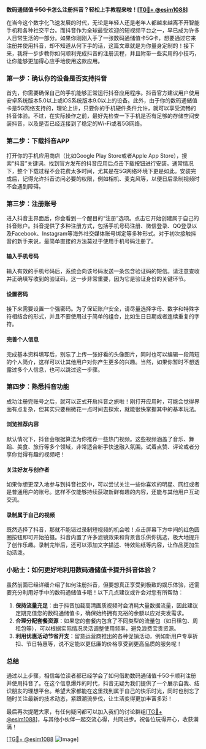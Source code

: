 **数码通储值卡5G卡怎么注册抖音？轻松上手教程来啦！[[TG💪+ @esim1088](https://t.me/s/esim1088)]**

在当今这个数字化飞速发展的时代，无论是年轻人还是老年人都越来越离不开智能手机和各种社交平台。而抖音作为全球最受欢迎的短视频平台之一，早已成为许多人日常生活的一部分。如果你刚刚入手了一张数码通储值卡5G卡，想要通过它来注册并使用抖音，却不知道从何下手的话，这篇文章就是为你量身定制的！接下来，我将一步步教你如何顺利完成抖音的注册流程，并且附带一些实用的小技巧，让你能够更加得心应手地使用这款应用。

### 第一步：确认你的设备是否支持抖音

首先，你需要确保自己的手机能够正常运行抖音应用程序。抖音官方建议用户使用安卓系统版本5.0以上或iOS系统版本9.0以上的设备。此外，由于你的数码通储值卡是5G网络支持的，理论上讲，只要你的手机硬件条件允许，就可以享受流畅的抖音体验。不过，在实际操作之前，最好先检查一下手机是否有足够的存储空间安装抖音，以及是否已经连接到了稳定的Wi-Fi或者5G网络。

### 第二步：下载抖音APP

打开你的手机应用商店（比如Google Play Store或者Apple App Store），搜索“抖音”关键词。找到官方发布的抖音应用后点击下载按钮进行安装。通常情况下，整个下载过程不会花费太多时间，尤其是在5G网络环境下更是如此。安装完成后，记得允许抖音访问必要的权限，例如相机、麦克风等，以便日后录制视频时不会遇到障碍。

### 第三步：注册账号

进入抖音主界面后，你会看到一个醒目的“注册”选项。点击它开始创建属于自己的抖音账户。抖音提供了多种注册方式，包括手机号码注册、微信登录、QQ登录以及Facebook、Instagram等海外社交媒体账号绑定等多种形式。对于初次接触抖音的新手来说，最简单直接的方法莫过于使用手机号码注册了。

#### 输入手机号码
输入有效的手机号码后，系统会向该号码发送一条包含验证码的短信。请注意查收并正确填写收到的验证码，这一步非常重要，因为它是验证身份的关键环节。

#### 设置密码
接下来需要设置一个强密码。为了保证账户安全，请尽量选择字母、数字和特殊字符相结合的形式，并且不要使用过于简单的组合，比如生日日期或者连续重复的字符。

#### 完善个人信息
完成基本资料填写后，别忘了上传一张好看的头像图片，同时也可以编辑一段简短的个人简介，这样可以让其他用户对你产生更多的兴趣。当然，如果你暂时不想透露过多个人信息，也可以跳过这一步骤。

### 第四步：熟悉抖音功能

成功注册完账号之后，就可以正式开启抖音之旅啦！刚打开应用时，可能会觉得界面有点复杂，但其实只要稍微花一点时间去探索，就能很快掌握其中的基本玩法。

#### 浏览推荐内容
默认情况下，抖音会根据算法为你推荐一些热门视频。这些视频涵盖了音乐、舞蹈、美食、旅行等多个领域，非常适合新手快速融入氛围。试着点赞、评论或者分享你觉得有趣的视频吧！

#### 关注好友与创作者
如果你想更深入地参与到抖音社区中，可以尝试关注一些你喜欢的明星、网红或者是普通用户的账号。这样不仅能够持续获取新鲜有趣的内容，还能与其他用户互动交流。

#### 录制属于自己的视频
既然选择了抖音，那就不能错过录制短视频的机会啦！点击屏幕下方中间的红色圆圈按钮即可开始拍摄。抖音内置了许多滤镜效果和背景音乐供你挑选，极大地提升了创作乐趣。录制完毕后，还可以添加文字描述、特效贴纸等内容，让作品更加生动活泼。

### 小贴士：如何更好地利用数码通储值卡提升抖音体验？

虽然前面已经详细介绍了如何注册抖音，但要想真正享受到极致的娱乐体验，还需要充分利用好手中的数码通储值卡哦！以下几点建议或许会对您有所帮助：

1. **保持流量充足**：由于抖音加载高清画质视频时会消耗大量数据流量，因此建议定期充值您的数码通储值卡，确保始终拥有充裕的余额以应对突发需求。
2. **合理分配套餐资源**：如果您的套餐内包含了不同类型的流量包（如日租包、周租包等），可以根据实际情况灵活调整使用频率，避免浪费宝贵资源。
3. **利用优惠活动节省开支**：留意运营商推出的各种促销活动，例如新用户专享折扣、节日特惠等，说不定能以更低廉的价格享受到更高品质的服务呢！

### 总结

通过以上步骤，相信每位读者都已经学会了如何借助数码通储值卡5G卡顺利注册并使用抖音了。在这个信息爆炸的时代，抖音无疑为我们提供了一个展示自我、结识朋友的理想平台。希望大家都能在这里找到属于自己的快乐时光，同时也别忘了随时关注最新的技术动态，紧跟潮流步伐，让生活变得更加丰富多彩！

最后再次提醒大家，有任何疑问都可以加入我们的讨论群组[[TG💪+ @esim1088](https://t.me/s/esim1088)]，与其他小伙伴一起交流心得，共同进步。祝各位玩得开心，收获满满！

[[TG💪+ @esim1088](https://t.me/s/esim1088) ![Image](https://i.postimg.cc/4NQfJmqS/Snipaste-2025-05-13-00-14-12.png)]